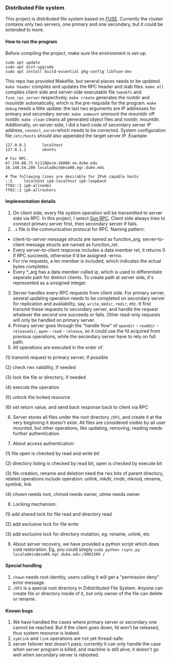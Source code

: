 ### Distributed File system
This project is distributed file system based on [FUSE](https://github.com/libfuse/libfuse). Currently the cluster contains only two servers, one primary and one secondary, but it could be extended to more.

#### How to run the program
Before compiling the project, make sure the environment is set-up.
```
sudo apt update 
sudo apt dist-upgrade 
sudo apt install build-essential pkg-config libfuse-dev
```
This repo has provided Makefile, but several places needs to be updated.
`make header` compiles and updates the RPC header and stab files.
`make all` compiles client-side and server-side executable file `tweakfs` and `fuse_rpc_server` respectively.
`make create` generates the rootdir and mountdir automatically, which is the pre-requisite for the program.
`make debug` needs a little update: the last two arguments are IP addresses for primary and secondary server.
`make unmount` unmount the mountdir off rootdir.
`make clean` cleans all generated object files and rootdir, mountdir.
Additionally, on server-side, I did a hard code of secondary server IP address, ``connect_server``which needs to be corrected.
System configuration file `/etc/hosts` should also appended the target server IP. Example:
```
127.0.0.1       localhost
127.0.1.1       ubuntu

# For RPC.
67.159.88.71 hj110@vcm-16008.vm.duke.edu
10.148.54.200 localadmin@esa08.egr.duke.edu

# The following lines are desirable for IPv6 capable hosts
::1     localhost ip6-localhost ip6-loopback
ff02::1 ip6-allnodes
ff02::2 ip6-allrouters
```

#### Implementation details
1. On client side, every file system operation will be transmitted to server side via RPC. In this project, I select [Sun RPC](https://docs.oracle.com/cd/E19683-01/816-1435/6m7rrfn9k/index.html). Client side always tries to connect primary server first, then secondary server if fails.
2. `.x` file is the communication protocal for RPC.
Naming pattern:
- client-to-server message structs are named as function_arg, server-to-client message structs are named as function_ret.
- Every server-to-client response includes a data member ret, it returns 0 if RPC succeeds, otherwise it'd be assigned -errno.
- For r/w requests, a len member is included, which indicates the actual bytes completes.
- Every *_arg has a data member called ip, which is used to differentiate seperate path for distinct clients. To create path at server side, it's represented as a unsigned integer.
3. Server handles every RPC requests from client side.
For primary server, several updating operation needs to be completed on secondary server for replication and availability, say, `write`, `mkdir`, `rmdir`, etc. It first transmit these requests to secondary server, and handle the request whatever the second one succeeds or fails. Other read-only requests will only be handled on primary server.
4. Primary server goes through the "handle flow" of `opendir` - `readdir` - `releasedir`, `open` - `read` - `release`, so it could use the fd acquired from previous operations, while the secondary server have to rely on full path.
5. All operations are executed in the order of:

(1) transmit request to primary server, if possible

(2) check rwx validility, if needed

(3) lock the file or directory, if needed

(4) execute the operation

(5) unlock the locked resource

(6) set return value, and send back response back to client via RPC

6. Server stores all files under the root directory `/DFS`, and create it at the very beginning it doesn't exist. All files are considered visible by all user mounted, but other operations, like updating, removing, reading needs further authentication.

7. About access authentication:

(1) file open is checked by read and write bit

(2) directory listing is checked by read bit, open is checked by execute bit

(3) file creation, rename and deletion need the rwx bits of parent directory, related operations include operation: unlink, mkdir, rmdir, mknod, rename, symlink, link

(4) chown needs root, chmod needs owner, utime needs owner

8. Locking mechanism:

(1) add shared lock for file read and directory read

(2) add exclusive lock for file write

(3) add exclusive lock for directory mutation, eg: rename, unlink, etc

9. About server recovery, we have provided a python script which does cold restoration. Eg, you could simply `sudo python rsync.py localadmin@esa08.egr.duke.edu:/9962309 /`

#### Special handling
1. `chown` needs root identity, users calling it will get a "permission deny" error message.
2. `/DFS` is a special root directory in Ddistributed File System. Anyone can create file or directory inside of it, but only owner of the file can delete or rename. 

#### Known bugs
1. We have handled the cases where primary server or secondary one cannot be reached. But if the client goes down, fd won't be released, thus system resource is leaked.
2. `symlink` and `link` operations are not yet thread-safe.
3. server failover test doesn't pass; currently it can only handle the case when server program is killed, and machine is still alive; it doesn't go well when secondary server is rebooted.